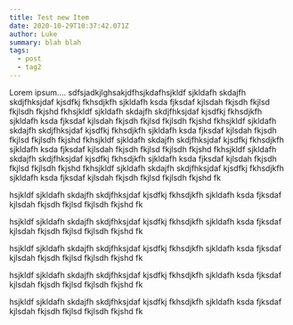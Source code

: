```yaml
---
title: Test new Item
date: 2020-10-29T10:37:42.071Z
author: Luke
summary: blah blah
tags:
  - post
  - tag2
---
```

Lorem ipsum.... sdfsjadkjlghsakjdfhsjkdafhsjkldf sjkldafh skdajfh skdjfhksjdaf kjsdfkj fkhsdjkfh sjkldafh ksda fjksdaf kjlsdah fkjsdh fkjlsd fkjlsdh fkjshd fkhsjkldf sjkldafh skdajfh skdjfhksjdaf kjsdfkj fkhsdjkfh sjkldafh ksda fjksdaf kjlsdah fkjsdh fkjlsd fkjlsdh fkjshd fkhsjkldf sjkldafh skdajfh skdjfhksjdaf kjsdfkj fkhsdjkfh sjkldafh ksda fjksdaf kjlsdah fkjsdh fkjlsd fkjlsdh fkjshd fkhsjkldf sjkldafh skdajfh skdjfhksjdaf kjsdfkj fkhsdjkfh sjkldafh ksda fjksdaf kjlsdah fkjsdh fkjlsd fkjlsdh fkjshd fkhsjkldf sjkldafh skdajfh skdjfhksjdaf kjsdfkj fkhsdjkfh sjkldafh ksda fjksdaf kjlsdah fkjsdh fkjlsd fkjlsdh fkjshd fkhsjkldf sjkldafh skdajfh skdjfhksjdaf kjsdfkj fkhsdjkfh sjkldafh ksda fjksdaf kjlsdah fkjsdh fkjlsd fkjlsdh fkjshd fk





hsjkldf sjkldafh skdajfh skdjfhksjdaf kjsdfkj fkhsdjkfh sjkldafh ksda fjksdaf kjlsdah fkjsdh fkjlsd fkjlsdh fkjshd fk

hsjkldf sjkldafh skdajfh skdjfhksjdaf kjsdfkj fkhsdjkfh sjkldafh ksda fjksdaf kjlsdah fkjsdh fkjlsd fkjlsdh fkjshd fk



hsjkldf sjkldafh skdajfh skdjfhksjdaf kjsdfkj fkhsdjkfh sjkldafh ksda fjksdaf kjlsdah fkjsdh fkjlsd fkjlsdh fkjshd fk

hsjkldf sjkldafh skdajfh skdjfhksjdaf kjsdfkj fkhsdjkfh sjkldafh ksda fjksdaf kjlsdah fkjsdh fkjlsd fkjlsdh fkjshd fk

hsjkldf sjkldafh skdajfh skdjfhksjdaf kjsdfkj fkhsdjkfh sjkldafh ksda fjksdaf kjlsdah fkjsdh fkjlsd fkjlsdh fkjshd fk